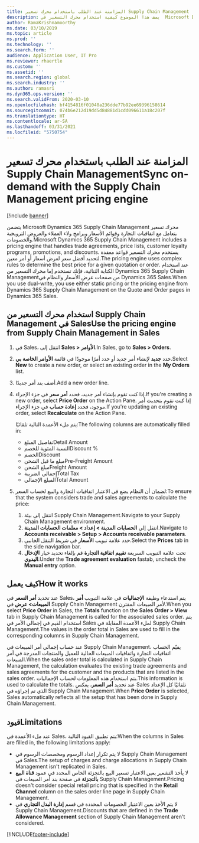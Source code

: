 ```yaml
---
title: المزامنة عند الطلب باستخدام محرك تسعير Supply Chain Management
description: يصف هذا الموضوع كيفية استخدام محرك التسعير في  Microsoft Dynamics 365 Supply Chain Management من Dynamics 365 Sales.
author: RamaKrishnamoorthy
ms.date: 03/10/2019
ms.topic: article
ms.prod: ''
ms.technology: ''
ms.search.form: ''
audience: Application User, IT Pro
ms.reviewer: rhaertle
ms.custom: ''
ms.assetid: ''
ms.search.region: global
ms.search.industry: ''
ms.author: ramasri
ms.dyn365.ops.version: ''
ms.search.validFrom: 2020-03-10
ms.openlocfilehash: bf4154816f01040a236dde77b92ee69396158614
ms.sourcegitcommit: 074b6e212d19dd5d84881d1cdd096611a18c207f
ms.translationtype: HT
ms.contentlocale: ar-SA
ms.lasthandoff: 03/31/2021
ms.locfileid: "5750754"
---
```

# <a name="sync-on-demand-with-the-supply-chain-management-pricing-engine"></a><span data-ttu-id="75d27-103">المزامنة عند الطلب باستخدام محرك تسعير Supply Chain Management</span><span class="sxs-lookup"><span data-stu-id="75d27-103">Sync on-demand with the Supply Chain Management pricing engine</span></span>

[!include [banner](../../includes/banner.md)]



<span data-ttu-id="75d27-104">يتضمن Microsoft Dynamics 365 Supply Chain Management محرك تسعير يتعامل مع اتفاقيات التجارة وقوائم الأسعار وبرامج ولاء العملاء والعروض الترويجية والخصومات.</span><span class="sxs-lookup"><span data-stu-id="75d27-104">Microsoft Dynamics 365 Supply Chain Management includes a pricing engine that handles trade agreements, price lists, customer loyalty programs, promotions, and discounts.</span></span> <span data-ttu-id="75d27-105">يستخدم محرك التسعير قواعد معقدة لتحديد أفضل سعر لعرض أسعار أو أمر معين.</span><span class="sxs-lookup"><span data-stu-id="75d27-105">The pricing engine uses complex rules to determine the best price for a given quotation or order.</span></span> <span data-ttu-id="75d27-106">عند استخدام الكتابة الثنائية، فإنك تستخدم إما محرك التسعير من Dynamics 365 Supply Chain Managementمن صفحات عرض الأسعار والنظام في Dynamics 365 Sales.</span><span class="sxs-lookup"><span data-stu-id="75d27-106">When you use dual-write, you use either static pricing or the pricing engine from Dynamics 365 Supply Chain Management on the Quote and Order pages in Dynamics 365 Sales.</span></span>

## <a name="use-the-pricing-engine-from-supply-chain-management-in-sales"></a><span data-ttu-id="75d27-107">استخدام محرك التسعير من Supply Chain Management في Sales</span><span class="sxs-lookup"><span data-stu-id="75d27-107">Use the pricing engine from Supply Chain Management in Sales</span></span>

1. <span data-ttu-id="75d27-108">في Sales، انتقل إلى **Sales \> الأوامر**.</span><span class="sxs-lookup"><span data-stu-id="75d27-108">In Sales, go to **Sales \> Orders**.</span></span>
2. <span data-ttu-id="75d27-109">حدد **جديد** لإنشاء أمر جديد أو حدد أمرًا موجودًا في قائمة **الأوامر الخاصة بي**.</span><span class="sxs-lookup"><span data-stu-id="75d27-109">Select **New** to create a new order, or select an existing order in the **My Orders** list.</span></span>
3. <span data-ttu-id="75d27-110">أضف بند أمر جديدًا.</span><span class="sxs-lookup"><span data-stu-id="75d27-110">Add a new order line.</span></span>
4. <span data-ttu-id="75d27-111">إذا كنت تقوم بإنشاء أمر جديد، فحدد **أمر سعر** في جزء الإجراء.</span><span class="sxs-lookup"><span data-stu-id="75d27-111">If you're creating a new order, select **Price Order** on the Action Pane.</span></span> <span data-ttu-id="75d27-112">إذا كنت تقوم بتحديث أمر موجود، فحدد **إعادة حساب** في جزء الإجراء.</span><span class="sxs-lookup"><span data-stu-id="75d27-112">If you're updating an existing order, select **Recalculate** on the Action Pane.</span></span>

    <span data-ttu-id="75d27-113">يتم ملء الأعمدة التالية تلقائيًا:</span><span class="sxs-lookup"><span data-stu-id="75d27-113">The following columns are automatically filled in:</span></span>

    + <span data-ttu-id="75d27-114">تفاصيل المبلغ</span><span class="sxs-lookup"><span data-stu-id="75d27-114">Detail Amount</span></span>
    + <span data-ttu-id="75d27-115">النسبة المئوية للخصم</span><span class="sxs-lookup"><span data-stu-id="75d27-115">Discount %</span></span>
    + <span data-ttu-id="75d27-116">الخصم</span><span class="sxs-lookup"><span data-stu-id="75d27-116">Discount</span></span>
    + <span data-ttu-id="75d27-117">مبلغ ما قبل الشحن</span><span class="sxs-lookup"><span data-stu-id="75d27-117">Pre-Freight Amount</span></span>
    + <span data-ttu-id="75d27-118">مبلغ الشحن</span><span class="sxs-lookup"><span data-stu-id="75d27-118">Freight Amount</span></span>
    + <span data-ttu-id="75d27-119">إجمالي الضريبة</span><span class="sxs-lookup"><span data-stu-id="75d27-119">Total Tax</span></span>
    + <span data-ttu-id="75d27-120">المبلغ الإجمالي</span><span class="sxs-lookup"><span data-stu-id="75d27-120">Total Amount</span></span>
    
5. <span data-ttu-id="75d27-121">لضمان أن النظام يضع في الاعتبار اتفاقيات التجارة والبيع لحساب السعر:</span><span class="sxs-lookup"><span data-stu-id="75d27-121">To ensure that the system considers trade and sales agreements to calculate the price:</span></span>
    1. <span data-ttu-id="75d27-122">انتقل إلى بيئة Supply Chain Management.</span><span class="sxs-lookup"><span data-stu-id="75d27-122">Navigate to your Supply Chain Management environment.</span></span>
    2. <span data-ttu-id="75d27-123">انتقل إلى **الحسابات المدينة \> إعداد \> معلمات الحسابات المدينة**.</span><span class="sxs-lookup"><span data-stu-id="75d27-123">Navigate to **Accounts receivable \> Setup \> Accounts receivable parameters**.</span></span>
    3. <span data-ttu-id="75d27-124">حدد علامة تبويب **الأسعار** في شريط التنقل الجانبي.</span><span class="sxs-lookup"><span data-stu-id="75d27-124">Select the **Prices** tab in the side navigation bar.</span></span>
    4. <span data-ttu-id="75d27-125">تحت علامة التبويب السريعة **تقييم اتفاقية التجارة** قم بإلغاء تحديد خيار **الإدخال اليدوي**.</span><span class="sxs-lookup"><span data-stu-id="75d27-125">Under the **Trade agreement evaluation** fastab, uncheck the **Manual entry** option.</span></span>

## <a name="how-it-works"></a><span data-ttu-id="75d27-126">كيف يعمل</span><span class="sxs-lookup"><span data-stu-id="75d27-126">How it works</span></span>

<span data-ttu-id="75d27-127">عند تحديد **أمر السعر** في Sales، يتم استدعاء وظيفة **الإجماليات** في علامة التبويب **أمر المبيعات\> عرض** في Supply Chain Management لأمر المبيعات المقترن.</span><span class="sxs-lookup"><span data-stu-id="75d27-127">When you select **Price Order** in Sales, the **Totals** function on the **Sales Order \> View** tab in Supply Chain Management is called for the associated sales order.</span></span> <span data-ttu-id="75d27-128">يتم استخدام القيم في إجمالي الأمر في Sales لملء الأعمدة المقابلة في Supply Chain Management.</span><span class="sxs-lookup"><span data-stu-id="75d27-128">The values in the order total in Sales are used to fill in the corresponding columns in Supply Chain Management.</span></span>

<span data-ttu-id="75d27-129">عند حساب إجمالي أمر المبيعات في Supply Chain Management، يقيّم الحساب اتفاقيات التجارة واتفاقيات المبيعات الحالية للعميل والمنتجات المدرجة في أمر المبيعات.</span><span class="sxs-lookup"><span data-stu-id="75d27-129">When the sales order total is calculated in Supply Chain Management, the calculation evaluates the existing trade agreements and sales agreements for the customer and the products that are listed in the sales order.</span></span> <span data-ttu-id="75d27-130">يتم استخدام هذه المعلومات لحساب الإجماليات.</span><span class="sxs-lookup"><span data-stu-id="75d27-130">This information is used to calculate the totals.</span></span> <span data-ttu-id="75d27-131">عند تحديد **أمر السعر**، يعكس Sales تلقائيًا كل الإعداد الذي تم إجراؤه في Supply Chain Management.</span><span class="sxs-lookup"><span data-stu-id="75d27-131">When **Price Order** is selected, Sales automatically reflects all the setup that has been done in Supply Chain Management.</span></span>

## <a name="limitations"></a><span data-ttu-id="75d27-132">قيود</span><span class="sxs-lookup"><span data-stu-id="75d27-132">Limitations</span></span>

<span data-ttu-id="75d27-133">عند ملء الأعمدة في Sales، يتم تطبيق القيود التالية:</span><span class="sxs-lookup"><span data-stu-id="75d27-133">When the columns in Sales are filled in, the following limitations apply:</span></span>

+ <span data-ttu-id="75d27-134">لا يتم تكرار إعداد الرسوم ومخصصات الرسوم في Supply Chain Management في Sales.</span><span class="sxs-lookup"><span data-stu-id="75d27-134">The setup of charges and charge allocations in Supply Chain Management isn't replicated in Sales.</span></span>
+ <span data-ttu-id="75d27-135">لا يأخذ التشعير بعين الاعتبار تسعير البيع بالتجزئة الخاص المحدد في عمود **قناة البيع بالتجزئة** في صفحة بند أمر المبيعات في Supply Chain Management.</span><span class="sxs-lookup"><span data-stu-id="75d27-135">Pricing doesn't consider special retail pricing that is specified in the **Retail Channel** column on the sales order line page in Supply Chain Management.</span></span>
+ <span data-ttu-id="75d27-136">لا يتم الأخذ بعين الاعتبار الخصومات المحددة في قسم **إدارة البدل التجاري‬** في Supply Chain Management.</span><span class="sxs-lookup"><span data-stu-id="75d27-136">Discounts that are defined in the **Trade Allowance Management** section of Supply Chain Management aren't considered.</span></span>


[!INCLUDE[footer-include](../../../../includes/footer-banner.md)]